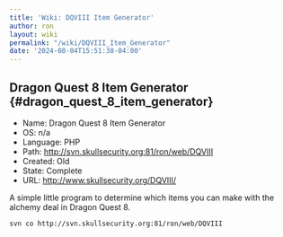 ```yaml
---
title: 'Wiki: DQVIII Item Generator'
author: ron
layout: wiki
permalink: "/wiki/DQVIII_Item_Generator"
date: '2024-08-04T15:51:38-04:00'
---
```


## Dragon Quest 8 Item Generator {#dragon_quest_8_item_generator}

-   Name: Dragon Quest 8 Item Generator
-   OS: n/a
-   Language: PHP
-   Path: <http://svn.skullsecurity.org:81/ron/web/DQVIII>
-   Created: Old
-   State: Complete
-   URL: <http://www.skullsecurity.org/DQVIII/>

A simple little program to determine which items you can make with the alchemy deal in Dragon Quest 8.

    svn co http://svn.skullsecurity.org:81/ron/web/DQVIII
